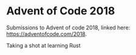 # Advent of Code 2018
Submissions to Advent of code 2018, linked here: https://adventofcode.com/2018. 

Taking a shot at learning Rust
